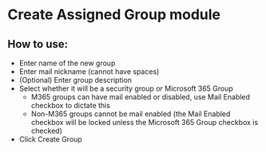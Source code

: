 # Create Assigned Group module

## How to use:
* Enter name of the new group
* Enter mail nickname (cannot have spaces)
* (Optional) Enter group description
* Select whether it will be a security group or Microsoft 365 Group
  * M365 groups can have mail enabled or disabled, use Mail Enabled checkbox to dictate this
  * Non-M365 groups cannot be mail enabled (the Mail Enabled checkbox will be locked unless the Microsoft 365 Group checkbox is checked)
* Click Create Group

